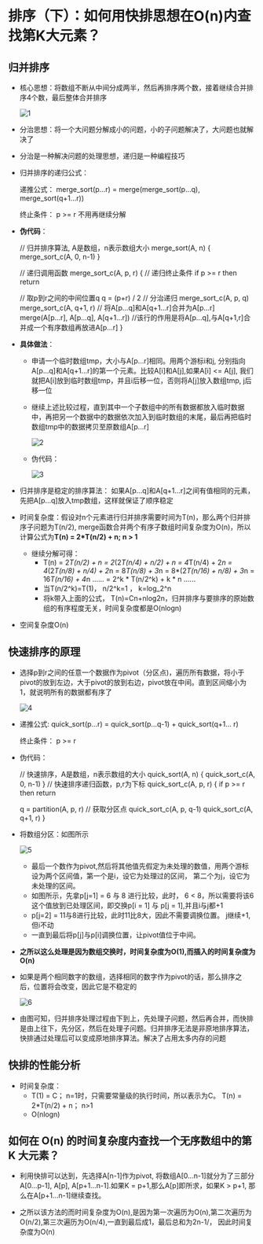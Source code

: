#  排序（下）：如何用快排思想在O(n)内查找第K大元素？

## 归并排序

* 核心思想：将数组不断从中间分成两半，然后再排序两个数，接着继续合并排序4个数，最后整体合并排序

  ![1](https://github.com/Qianlinnn/personal-study-zone/raw/master/%E6%95%B0%E6%8D%AE%E7%BB%93%E6%9E%84/img/%E6%8E%92%E5%BA%8F(2)/1.png)

* 分治思想：将一个大问题分解成小的问题，小的子问题解决了，大问题也就解决了

* 分治是一种解决问题的处理思想，递归是一种编程技巧

* 归并排序的递归公式：

  递推公式：
  merge_sort(p…r) = merge(merge_sort(p…q), merge_sort(q+1…r))

  终止条件：
  p >= r 不用再继续分解

* **伪代码**：

  // 归并排序算法, A是数组，n表示数组大小
  merge_sort(A, n) {
    merge_sort_c(A, 0, n-1)
  }

  // 递归调用函数
  merge_sort_c(A, p, r) {
    // 递归终止条件
    if p >= r  then return

    // 取p到r之间的中间位置q
    q = (p+r) / 2
    // 分治递归
    merge_sort_c(A, p, q)
    merge_sort_c(A, q+1, r)
    // 将A[p...q]和A[q+1...r]合并为A[p...r]
    merge(A[p...r], A[p...q], A[q+1...r])  //该行的作用是将A[p...q],与A[q+1,r]合并成一个有序数组再放进A[p...r]
  }

* **具体做法**：

  * 申请一个临时数组tmp，大小与A[p...r]相同。用两个游标i和j, 分别指向A[p...q]和A[q+1...r]的第一个元素。比较A[i]和A[j],如果A[i] <= A[j], 我们就把A[i]放到临时数组tmp，并且i后移一位，否则将A[j]放入数组tmp, j后移一位

  * 继续上述比较过程，直到其中一个子数组中的所有数据都放入临时数据中，再把另一个数据中的数据依次加入到临时数组的末尾，最后再把临时数组tmp中的数据拷贝至原数组A[p...r]

    ![2](https://github.com/Qianlinnn/personal-study-zone/raw/master/%E6%95%B0%E6%8D%AE%E7%BB%93%E6%9E%84/img/%E6%8E%92%E5%BA%8F(2)/2.png)

  * 伪代码：

    ![3](https://github.com/Qianlinnn/personal-study-zone/raw/master/%E6%95%B0%E6%8D%AE%E7%BB%93%E6%9E%84/img/%E6%8E%92%E5%BA%8F(2)/3.png)

* 归并排序是稳定的排序算法： 如果A[p...q]和A[q+1...r]之间有值相同的元素，先把A[p...q]放入tmp数组，这样就保证了顺序稳定

* 时间复杂度：假设对n个元素进行归并排序需要时间为T(n)，那么两个归并排序子问题为T(n/2), merge函数合并两个有序子数组时间复杂度为O(n)，所以计算公式为**T(n) = 2*T(n/2) + n; n > 1**

  * 继续分解可得：
    * T(n) = 2*T(n/2) + n
           = 2*(2*T(n/4) + n/2) + n = 4*T(n/4) + 2*n
           = 4*(2*T(n/8) + n/4) + 2*n = 8*T(n/8) + 3*n
           = 8*(2*T(n/16) + n/8) + 3*n = 16*T(n/16) + 4*n
           ......
           = 2^k * T(n/2^k) + k * n
           ......
    * 当T(n/2^k)=T(1)， n/2^k=1 ， k=log_2^n
    * 将k带入上面的公式， T(n)=Cn+nlog2n，归并排序与要排序的原始数组的有序程度无关，时间复杂度都是O(nlogn)

* 空间复杂度O(n)

## 快速排序的原理

* 选择p到r之间的任意一个数据作为pivot（分区点)，遍历所有数据，将小于pivot的放到左边，大于pivot的放到右边，pivot放在中间。直到区间缩小为1，就说明所有的数据都有序了

  ![4](https://github.com/Qianlinnn/personal-study-zone/raw/master/%E6%95%B0%E6%8D%AE%E7%BB%93%E6%9E%84/img/%E6%8E%92%E5%BA%8F(2)/4.png)

* 递推公式:
  quick_sort(p…r) = quick_sort(p…q-1) + quick_sort(q+1… r)

  终止条件：
  p >= r

* 伪代码：

  // 快速排序，A是数组，n表示数组的大小
  quick_sort(A, n) {
    quick_sort_c(A, 0, n-1)
  }
  // 快速排序递归函数，p,r为下标
  quick_sort_c(A, p, r) {
    if p >= r then return

    q = partition(A, p, r) // 获取分区点
    quick_sort_c(A, p, q-1)
    quick_sort_c(A, q+1, r)
  }

* 将数组分区：如图所示

  ![5](https://github.com/Qianlinnn/personal-study-zone/raw/master/%E6%95%B0%E6%8D%AE%E7%BB%93%E6%9E%84/img/%E6%8E%92%E5%BA%8F(2)/5.png)

  * 最后一个数作为pivot,然后将其他值先假定为未处理的数值，用两个游标设为两个区间值，第一个是i，设它为处理过的区间， 第二个为j，设它为未处理的区间。
  * 如图所示，先拿p[j=1] = 6 与 8 进行比较，此时， 6 < 8，所以需要将该6这个值放到已处理区间，即交换p[i = 1] 与 p[j = 1],并且i与j都+1
  * p[j=2] = 11与8进行比较，此时11比8大，因此不需要调换位置。 j继续+1,但i不动
  * 一直到最后将p[j]与p[i]调换位置，让pivot值位于中间。

* **之所以这么处理是因为数组交换时，时间复杂度为O(1),而插入的时间复杂度为O(n)**

* 如果是两个相同数字的数组，选择相同的数字作为pivot的话，那么排序之后，位置将会改变，因此它是不稳定的

  ![6](https://github.com/Qianlinnn/personal-study-zone/raw/master/%E6%95%B0%E6%8D%AE%E7%BB%93%E6%9E%84/img/%E6%8E%92%E5%BA%8F(2)/6.png)

* 由图可知，归并排序处理过程由下到上，先处理子问题，然后再合并，而快排是由上往下，先分区，然后在处理子问题。归并排序无法是非原地排序算法，快排通过处理后可以变成原地排序算法。解决了占用太多内存的问题

## 快排的性能分析

* 时间复杂度：
  * T(1) = C；   n=1时，只需要常量级的执行时间，所以表示为C。
    T(n) = 2*T(n/2) + n； n>1
  * O(nlogn)

## 如何在 O(n) 的时间复杂度内查找一个无序数组中的第 K 大元素？

* 利用快排可以达到，先选择A[n-1]作为pivot, 将数组A[0...n-1]就分为了三部分A[0...p-1], A[p], A[p+1...n-1].如果K = p+1,那么A[p]即所求，如果K > p+1, 那么在A[p+1...n-1]继续查找。

* 之所以该方法的而时间复杂度为O(n),是因为第一次遍历为O(n),第二次遍历为O(n/2),第三次遍历为O(n/4),一直到最后成1，最后总和为2n-1/， 因此时间复杂度为O(n)